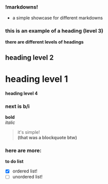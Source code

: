 ### !markdowns!
* a simple showcase for different markdowns

### this is an example of a heading (level 3)
**there are different levels of headings**
## heading level 2
# heading level 1
#### heading level 4

### next is b/i
**bold** </br>
*italic*

> it's simple! </br>
**(that was a blockquote btw)**

### here are more:
**to do list**
- [x] ordered list!
- [ ] unordered list!
